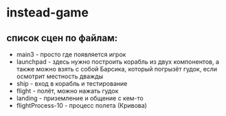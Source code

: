 # instead-game
## список сцен по файлам:
- main3 - просто где появляется игрок
- launchpad - здесь нужно построить корабль из двух компонентов, а также можно взять с собой Барсика, который погрызёт гудок, если осмотрит местность дважды
- ship - вход в корабль и тестирование
- flight - полёт, можно нажать гудок
- landing - приземление и общение с кем-то
- flightProcess-10 - процесс полета (Кривова)
